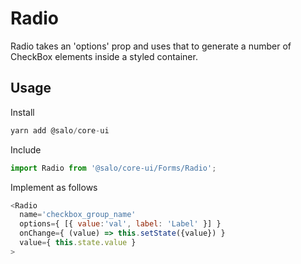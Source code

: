 # Radio

Radio takes an 'options' prop and uses that to generate a number of CheckBox elements inside a styled container.

## Usage

Install

```javascript
yarn add @salo/core-ui
```

Include

```javascript
import Radio from '@salo/core-ui/Forms/Radio';
```

Implement as follows

```javascript
<Radio
  name='checkbox_group_name'
  options={ [{ value:'val', label: 'Label' }] }
  onChange={ (value) => this.setState({value}) }
  value={ this.state.value }
>
```